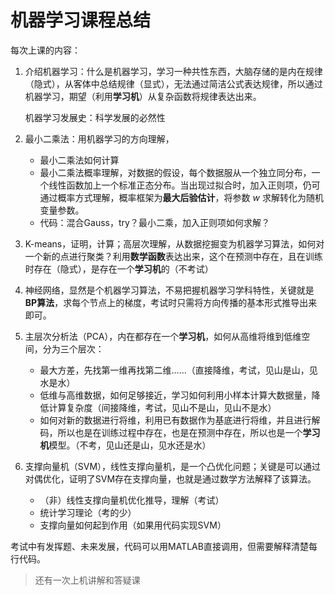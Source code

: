 # 机器学习课程总结

每次上课的内容：

1. 介绍机器学习：什么是机器学习，学习一种共性东西，大脑存储的是内在规律（隐式），从客体中总结规律（显式），无法通过简洁公式表达规律，所以通过机器学习，期望（利用**学习机**）从复杂函数将规律表达出来。

   机器学习发展史：科学发展的必然性

2. 最小二乘法：用机器学习的方向理解，

   - 最小二乘法如何计算
   - 最小二乘法概率理解，对数据的假设，每个数据服从一个独立同分布，一个线性函数加上一个标准正态分布。当出现过拟合时，加入正则项，仍可通过概率方式理解，概率框架为**最大后验估计**，将参数 $w$ 求解转化为随机变量参数。
   - 代码：混合Gauss，try？最小二乘，加入正则项如何求解？

3. K-means，证明，计算；高层次理解，从数据挖掘变为机器学习算法，如何对一个新的点进行聚类？利用**数学函数**表达出来，这个在预测中存在，且在训练时存在（隐式），是存在一个**学习机**的（不考试）

4. 神经网络，显然是个机器学习算法，不易把握机器学习学科特性，关键就是**BP算法**，求每个节点上的梯度，考试时只需将方向传播的基本形式推导出来即可。

5. 主层次分析法（PCA），内在都存在一个**学习机**，如何从高维将维到低维空间，分为三个层次：

   - 最大方差，先找第一维再找第二维……（直接降维，考试，见山是山，见水是水）
   - 低维与高维数据，如何足够接近，学习如何利用小样本计算大数据量，降低计算复杂度（间接降维，考试，见山不是山，见山不是水）
   - 如何对新的数据进行将维，利用已有数据作为基底进行将维，并且进行解码，所以也是在训练过程中存在，也是在预测中存在，所以也是一个**学习机**模型。（不考，见山还是山，见水还是水）

6. 支撑向量机（SVM），线性支撑向量机，是一个凸优化问题；关键是可以通过对偶优化，证明了SVM存在支撑向量，也就是通过数学方法解释了该算法。
   - （非）线性支撑向量机优化推导，理解（考试）
   - 统计学习理论（考的少）
   - 支撑向量如何起到作用（如果用代码实现SVM）

考试中有发挥题、未来发展，代码可以用MATLAB直接调用，但需要解释清楚每行代码。

> 还有一次上机讲解和答疑课